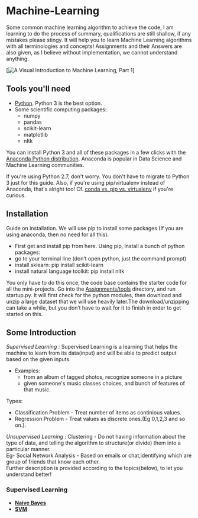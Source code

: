 # Machine-Learning

Some common machine learning algorithm to achieve the code, I am learning to do the process of summary, qualifications are still shallow, if any mistakes please stingy.
It will help you to learn Machine Learning algorithms with all terminologies and concepts!
Assignments and their Answers are also given, as I believe without implementation, we cannot understand anything.

[![A Visual Introduction to Machine Learning, Part 1](http://i.imgur.com/j5fiTBv.gif)]

## Tools you'll need

- [Python](https://www.python.org/). Python 3 is the best option.
- Some scientific computing packages:
	- numpy
	- pandas
	- scikit-learn
	- matplotlib
	- nltk

You can install Python 3 and all of these packages in a few clicks with the [Anaconda Python distribution](https://www.continuum.io/downloads). Anaconda is popular in Data Science and Machine Learning communities.

If you're using Python 2.7, don't worry. You don't have to migrate to Python 3 just for this guide. Also, if you're using pip/virtualenv instead of Anaconda, that's alright too! Cf. [conda vs. pip vs. virtualenv](http://conda.pydata.org/docs/_downloads/conda-pip-virtualenv-translator.html) if you're curious.

## Installation

Guide on installation. We will use pip to install some packages (If you are using anaconda, then no need for all this).

- First get and install pip from here. Using pip, install a bunch of python packages:
- go to your terminal line (don’t open python, just the command prompt)
- install sklearn: pip install scikit-learn
- install natural language toolkit: pip install nltk

You only have to do this once, the code base contains the starter code for all the mini-projects. Go into the <a href="https://github.com/bodhwani/Machine-Learning/blob/master/Assignments/tools/startup.py">Assignments/tools</a> directory, and run startup.py. It will first check for the python modules, then download and unzip a large dataset that we will use heavily later.The download/unzipping can take a while, but you don’t have to wait for it to finish in order to get started on this.



## Some Introduction
*Supervised Learning :*
Supervised Learning is a learning that helps the machine to learn from its data(input) and will be able to predict output based on the given inputs.
- Examples:
  - from an album of tagged photos, recognize someone in a picture
  - given someone's music classes choices, and bunch of features of that music.

Types:
- Classification Problem - Treat number of items as continious values.<br>
- Regression Problem - Treat values as discrete ones.(Eg 0,1,2,3 and so on.). 
            
*Unsupervised Learning :*
Clustering - Do not having information about the type of data, and telling the algorithm to structure(or divide) 
them into a particular manner.<br> 
Eg- Social Network Analysis - Based on emails or chat,identifying which are group of friends that know each other.<br>
Further description is provided according to the topics(below), to let you understand better!


### Supervised Learning 

- <a href="https://github.com/bodhwani/Machine-Learning/tree/master/Lecture-1%5BNaive-Bayes%5D">**Naive Bayes**</a>
- <a href="https://github.com/bodhwani/Machine-Learning/tree/master/Lecture-2%5BSVM%5D">**SVM**</a>




<br>



<!-- 
Decision Trees:
Decision trees use a trick to let you do non-linear decision with simple,linear decision surfaces. -->





















